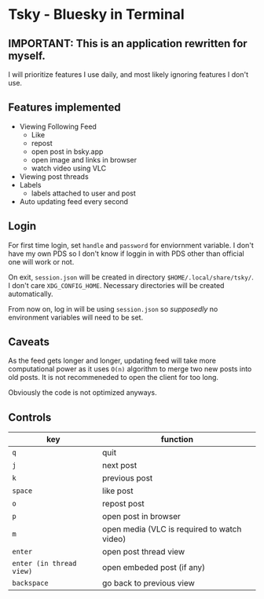 # Tsky - Bluesky in Terminal

## IMPORTANT: This is an application rewritten for myself.

I will prioritize features I use daily, and most likely ignoring features I
don't use.

## Features implemented

- Viewing Following Feed
    - Like
    - repost
    - open post in bsky.app
    - open image and links in browser
    - watch video using VLC
- Viewing post threads
- Labels
    - labels attached to user and post
- Auto updating feed every second

## Login

For first time login, set `handle` and `password` for enviornment variable. I
don't have my own PDS so I don't know if loggin in with PDS other than official
one will work or not.

On exit, `session.json` will be created in directory
`$HOME/.local/share/tsky/`. I don't care `XDG_CONFIG_HOME`. Necessary
directories will be created automatically.

From now on, log in will be using `session.json` so _supposedly_ no environment
variables will need to be set.

## Caveats

As the feed gets longer and longer, updating feed will take more computational
power as it uses `O(n)` algorithm to merge two new posts into old posts. It is
not recommeneded to open the client for too long.

Obviously the code is not optimized anyways.

## Controls

| key | function |
| - | - |
| `q` | quit |
| `j` | next post |
| `k` | previous post |
| `space` | like post |
| `o` | repost post |
| `p` | open post in browser |
| `m` | open media (VLC is required to watch video) |
| `enter` | open post thread view |
| `enter (in thread view)` | open embeded post (if any) |
| `backspace` | go back to previous view |

